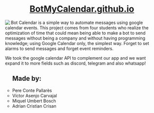<a href="https://botmycalendar.github.io/"> <h1 align="center"> BotMyCalendar.github.io</h1> </a>

<p><img src="https://user-images.githubusercontent.com/56587858/118353302-eef09280-b565-11eb-8fe9-281f8de6ca72.gif" align="left">Bot Calendar is a simple way to automate messages using google calendar events. This project comes from four students who realize the optimization of time that could mean being able to make a bot to send messages without being a company and  without having programming knowledge; using Google Calendar only, the simplest way. Forget to set alarms to send messages and forget event reminders.</p>

We took the google calendar API to complement our app and we want expand it to more fields such as discord, telegram and also whatsapp!

<dl>
<ul>
<h2>Made by:</h2>
<li type="circle">Pere Conte Pallarès</li>
<li type="circle">Víctor Asenjo Carvajal</li>
<li type="circle">Miquel Umbert Bosch</li>
<li type="circle">Adrian Cristian Crisan</li>
</ul>
</dl>
